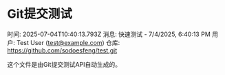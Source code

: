 # Git提交测试
        
时间: 2025-07-04T10:40:13.793Z
消息: 快速测试 - 7/4/2025, 6:40:13 PM
用户: Test User (test@example.com)
仓库: https://github.com/sodoesfeng/test.git

这个文件是由Git提交测试API自动生成的。
